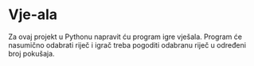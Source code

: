 # Vje-ala
Za ovaj projekt u Pythonu napravit ću program igre vješala. Program će nasumično odabrati riječ i igrač treba pogoditi odabranu riječ u određeni broj pokušaja.
